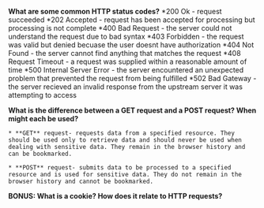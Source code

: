 **What are some common HTTP status codes?**
	*200 Ok - request succeeded
	*202 Accepted - request has been accepted for processing but processing is not complete
	*400 Bad Request - the server could not understand the request due to bad syntax
	*403 Forbidden - the request was valid but denied becuase the user doesnt have authorization
	*404 Not Found - the server cannot find anything that matches the request 
	*408 Request Timeout - a request was supplied within a reasonable amount of time
	*500 Internal Server Error - the server encountered an unexpected problem that prevented the request from being fulfilled
	*502 Bad Gateway - the server recieved an invalid response from the upstream server it was attempting to access

**What is the difference between a GET request and a POST request? When might each be used?**

	* **GET** request- requests data from a specified resource. They should be used only to retrieve data and should never be used when dealing with sensitive data. They remain in the browser history and can be bookmarked.

	* **POST** request- submits data to be processed to a specified resource and is used for sensitive data. They do not remain in the browser history and cannot be bookmarked.

**BONUS: What is a cookie? How does it relate to HTTP requests?**

